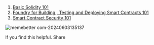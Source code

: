
1. [ Basic Solidity 101](https://github.com/debianchef/101/blob/trunk/uncle_debian_notes_on_basic_solidity.md)
2. [Foundry for Building , Testing and Deploying Smart Contracts  101 ](https://github.com/debianchef/101/blob/trunk/uncle_debian_notes_on_foundry.md)
3. [ Smart Contract Security 101 ](https://github.com/debianchef/101/blob/trunk/uncle_debians_notes_on_smart_contract_security.md)


 


![memebetter com-20240603135137](https://github.com/debianchef/uncle-debian-notes/assets/108822895/0f569a13-eef1-4618-851c-a79b88474058)



If you find this  helpful. Share  
